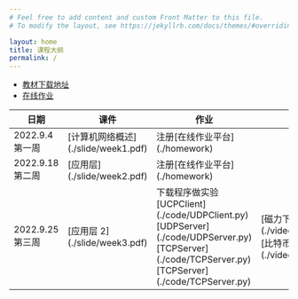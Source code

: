 ```yaml
---
# Feel free to add content and custom Front Matter to this file.
# To modify the layout, see https://jekyllrb.com/docs/themes/#overriding-theme-defaults

layout: home
title: 课程大纲
permalink: /
---
```


- [教材下载地址](./textbook)
- [在线作业](./homework)

<table>
<colgroup>
<col width="20%" />
<col width="20%" />
<col width="30%" />
<col width="30%" />
</colgroup>
<thead>
<tr class="header">
<th>日期</th>
<th>课件</th>
<th>作业</th>
<th>资料</th>
</tr>
</thead>
<tbody>
<tr>
<td markdown="span">2022.9.4 第一周 </td>
<td markdown="span">[计算机网络概述](./slide/week1.pdf)</td>
<td markdown="span">注册[在线作业平台](./homework) </td>
<td markdown="span"></td>
</tr>
<tr>
<td markdown="span">2022.9.18 第二周</td>
<td markdown="span">[应用层](./slide/week2.pdf)</td>
<td markdown="span">注册[在线作业平台](./homework)</td>
<td markdown="span"></td>
</tr>
<tr>
<td markdown="span">2022.9.25 第三周</td>
<td markdown="span">[应用层 2](./slide/week3.pdf)</td>
<td markdown="span">下载程序做实验  
[UCPClient](./code/UDPClient.py)
[UDPServer](./code/UDPServer.py)
[TCPServer](./code/TCPServer.py)
[TCPServer](./code/TCPServer.py)
</td>
<td markdown="span">[磁力下载](./video/bittorrent.mp4) <br> [比特币](./video/bitcoin.mp4)</td>
</tr>
</tbody>
</table>
